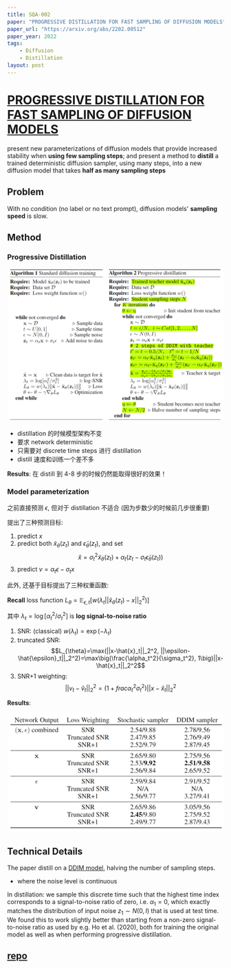 ```yaml
---
title: SQA-002
paper: "PROGRESSIVE DISTILLATION FOR FAST SAMPLING OF DIFFUSION MODELS"
paper_url: "https://arxiv.org/abs/2202.00512" 
paper_year: 2022
tags: 
    - Diffusion
    - Distillation
layout: post
---
```


# [PROGRESSIVE DISTILLATION FOR FAST SAMPLING OF DIFFUSION MODELS](https://arxiv.org/abs/2202.00512)

present new parameterizations of diffusion models that provide increased stability when __using few sampling steps__; and present a method to __distill__ a trained deterministic diffusion sampler, using many steps, into a new diffusion model that takes __half as many sampling steps__

## Problem

With no condition (no label or no text prompt), diffusion models' __sampling speed__ is slow.

## Method

### Progressive Distillation

![](/papers/SQA-002/Diffusion-progressive-distillation-distill-algo.png)

- distillation 的时候模型架构不变
- 要求 network deterministic
- 只需要对 discrete time steps 进行 distillation
- distill 速度和训练一个差不多

__Results__: 在 distill 到 4-8 步的时候仍然能取得很好的效果！

### Model parameterization

之前直接预测 $\epsilon$, 但对于 distillation 不适合 (因为步数少的时候前几步很重要)

提出了三种预测目标:
1. predict $x$
2. predict both $\tilde{x}_{\theta}(z_t)$ and $\tilde{\epsilon}_{\theta}(z_t)$, and set
$$\hat{x}=\sigma_t^2\tilde{x}_{\theta}(z_t)+\alpha_t(z_t-\sigma_t \tilde{\epsilon}_{\theta}(z_t))$$
3. predict $v=\alpha_t\epsilon-\sigma_t x$

此外, 还基于目标提出了三种权重函数:

__Recall__ loss function $L_{\theta}=\mathbb{E}_{\epsilon, t}[w(\lambda_t||\hat{x}_{\theta}(z_t)-x||_2^2)]$

其中 $\lambda_t=\log[\alpha_t^2/\sigma_t^2]$ is __log signal-to-noise ratio__

1. SNR: (classical) $w(\lambda_t)=\exp(-\lambda_t)$
2. truncated SNR: 
$$L_{\theta}=\max(||x-\hat{x}_t||_2^2, ||\epsilon-\hat{\epsilon}_t||_2^2)=\max\big(\frac{\alpha_t^2}{\sigma_t^2}, 1\big)||x-\hat{x}_t||_2^2$$
3. SNR+1 weighting:
$$||v_t-\hat{v}_t||_2^2=(1+frac{\alpha_t^2}{\sigma_t^2})||x-\hat{x}_t||_2^2$$

__Results__:

![](/papers/SQA-002/Diffusion-progressive-distillation-ablation.png)

## Technical Details 

The paper distill on a [DDIM model](https://openreview.net/pdf?id=St1giarCHLP), halving the number of sampling steps.
- where the noise level is continuous

In distillation: we sample this discrete time such that the highest time index corresponds to a signal-to-noise ratio of zero, i.e. $\alpha_1 = 0$, which exactly matches the distribution of input noise $z_1 \sim N (0, I)$ that is used at test time. We found this to work slightly better than starting from a non-zero signal-to-noise ratio as used by e.g. Ho et al. (2020), both for training the original model as well as when performing progressive distillation.

## [repo](https://github.com/google-research/google-research/tree/master/diffusion_distillation)
